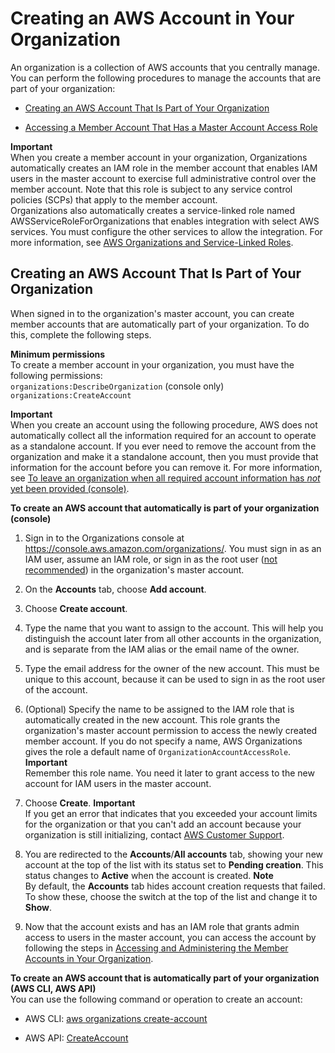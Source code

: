 # Creating an AWS Account in Your Organization<a name="orgs_manage_accounts_create"></a>

An organization is a collection of AWS accounts that you centrally manage\. You can perform the following procedures to manage the accounts that are part of your organization:

+ [Creating an AWS Account That Is Part of Your Organization](#orgs_manage_accounts_create-new)

+ [Accessing a Member Account That Has a Master Account Access Role](orgs_manage_accounts_access.md#orgs_manage_accounts_access-cross-account-role)

**Important**  
When you create a member account in your organization, Organizations automatically creates an IAM role in the member account that enables IAM users in the master account to exercise full administrative control over the member account\. Note that this role is subject to any service control policies \(SCPs\) that apply to the member account\.  
Organizations also automatically creates a service\-linked role named AWSServiceRoleForOrganizations that enables integration with select AWS services\. You must configure the other services to allow the integration\. For more information, see [AWS Organizations and Service\-Linked Roles](orgs_integrate_services.md#orgs_integrate_services-using_slrs)\.

## Creating an AWS Account That Is Part of Your Organization<a name="orgs_manage_accounts_create-new"></a>

When signed in to the organization's master account, you can create member accounts that are automatically part of your organization\. To do this, complete the following steps\.

**Minimum permissions**  
To create a member account in your organization, you must have the following permissions:  
`organizations:DescribeOrganization` \(console only\)
`organizations:CreateAccount` 

**Important**  
When you create an account using the following procedure, AWS does not automatically collect all the information required for an account to operate as a standalone account\. If you ever need to remove the account from the organization and make it a standalone account, then you must provide that information for the account before you can remove it\. For more information, see [To leave an organization when all required account information has *not* yet been provided \(console\)](orgs_manage_accounts_remove.md#leave-without-all-info)\.

**To create an AWS account that automatically is part of your organization \(console\)**

1. Sign in to the Organizations console at [https://console\.aws\.amazon\.com/organizations/](https://console.aws.amazon.com/organizations/)\. You must sign in as an IAM user, assume an IAM role, or sign in as the root user \([not recommended](http://docs.aws.amazon.com/IAM/latest/UserGuide/best-practices.html#lock-away-credentials)\) in the organization's master account\.

1. On the **Accounts** tab, choose **Add account**\.

1. Choose **Create account**\.

1. Type the name that you want to assign to the account\. This will help you distinguish the account later from all other accounts in the organization, and is separate from the IAM alias or the email name of the owner\.

1. Type the email address for the owner of the new account\. This must be unique to this account, because it can be used to sign in as the root user of the account\.

1. \(Optional\) Specify the name to be assigned to the IAM role that is automatically created in the new account\. This role grants the organization's master account permission to access the newly created member account\. If you do not specify a name, AWS Organizations gives the role a default name of `OrganizationAccountAccessRole`\. 
**Important**  
Remember this role name\. You need it later to grant access to the new account for IAM users in the master account\.

1. Choose **Create**\.
**Important**  
If you get an error that indicates that you exceeded your account limits for the organization or that you can't add an account because your organization is still initializing, contact [AWS Customer Support](https://console.aws.amazon.com/support/home#/)\.

1. You are redirected to the **Accounts**/**All accounts** tab, showing your new account at the top of the list with its status set to **Pending creation**\. This status changes to **Active** when the account is created\. 
**Note**  
By default, the **Accounts** tab hides account creation requests that failed\. To show these, choose the switch at the top of the list and change it to **Show**\.

1. Now that the account exists and has an IAM role that grants admin access to users in the master account, you can access the account by following the steps in [Accessing and Administering the Member Accounts in Your Organization](orgs_manage_accounts_access.md)\.

**To create an AWS account that is automatically part of your organization \(AWS CLI, AWS API\)**  
You can use the following command or operation to create an account:

+ AWS CLI: [aws organizations create\-account](http://docs.aws.amazon.com/cli/latest/reference/organizations/create-account.html)

+ AWS API: [CreateAccount](http://docs.aws.amazon.com/organizations/latest/APIReference/API_CreateAccount.html)